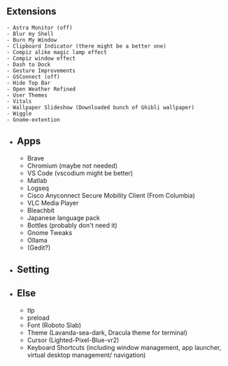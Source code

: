 ## Extensions
	- Astra Monitor (off)
	- Blur my Shell
	- Burn My Window
	- Clipboard Indicator (there might be a better one)
	- Compiz alike magic lamp effect
	- Compiz window effect
	- Dash to Dock
	- Gesture Improvements
	- GSConnect (off)
	- Hide Top Bar
	- Open Weather Refined
	- User Themes
	- Vitals
	- Wallpaper Slideshow (Downloaded bunch of Ghibli wallpaper)
	- Wiggle
	- Gnome-extention
- ## Apps
	- Brave
	- Chromium (maybe not needed)
	- VS Code (vscodium might be better)
	- Matlab
	- Logseq
	- Cisco Anyconnect Secure Mobility Client (From Columbia)
	- VLC Media Player
	- Bleachbit
	- Japanese language pack
	- Bottles (probably don't need it)
	- Gnome Tweaks
	- Ollama
	- (Gedit?)
- ## Setting
- ## Else
	- tlp
	- preload
	- Font (Roboto Slab)
	- Theme (Lavanda-sea-dark, Dracula theme for terminal)
	- Cursor (Lighted-Pixel-Blue-vr2)
	- Keyboard Shortcuts (including window management, app launcher, virtual desktop management/ navigation)